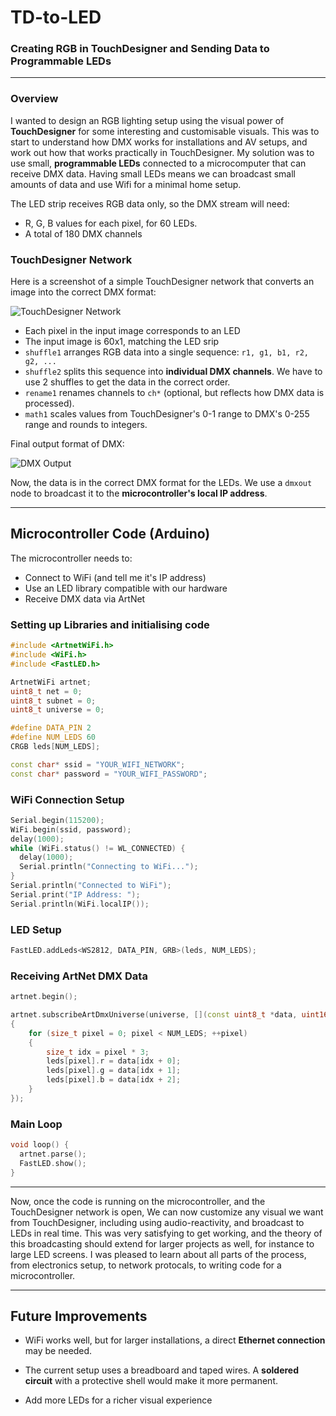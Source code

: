 # TD-to-LED

### Creating RGB in TouchDesigner and Sending Data to Programmable LEDs

---

### Overview
I wanted to design an RGB lighting setup using the visual power of **TouchDesigner** for some interesting and customisable visuals. This was to start to understand how DMX works for installations and AV setups, and work out how that works practically in TouchDesigner. My solution was to use small, **programmable LEDs** connected to a microcomputer that can receive DMX data. Having small LEDs means we can broadcast small amounts of data and use Wifi for a minimal home setup.

The LED strip receives RGB data only, so the DMX stream will need:
- R, G, B values for each pixel, for 60 LEDs.
- A total of 180 DMX channels

### **TouchDesigner Network**
Here is a screenshot of a simple TouchDesigner network that converts an image into the correct DMX format:

![TouchDesigner Network](https://github.com/user-attachments/assets/681eddfc-603d-487a-81ae-863f2a069550)

- Each pixel in the input image corresponds to an LED
- The input image is 60x1, matching the LED srip
- `shuffle1` arranges RGB data into a single sequence: `r1, g1, b1, r2, g2, ...`
- `shuffle2` splits this sequence into **individual DMX channels**. We have to use 2 shuffles to get the data in the correct order.
- `rename1` renames channels to `ch*` (optional, but reflects how DMX data is processed).
- `math1` scales values from TouchDesigner's 0-1 range to DMX's 0-255 range and rounds to integers.

Final output format of DMX:

![DMX Output](https://github.com/user-attachments/assets/b3407530-423b-4b13-873f-f4a1be9314cc)

Now, the data is in the correct DMX format for the LEDs. We use a `dmxout` node to broadcast it to the **microcontroller's local IP address**.

---

## Microcontroller Code (Arduino)
The microcontroller needs to:
- Connect to WiFi (and tell me it's IP address)
- Use an LED library compatible with our hardware
- Receive DMX data via ArtNet

### **Setting up Libraries and initialising code**
```cpp
#include <ArtnetWiFi.h>
#include <WiFi.h>
#include <FastLED.h>

ArtnetWiFi artnet;
uint8_t net = 0;
uint8_t subnet = 0;
uint8_t universe = 0;

#define DATA_PIN 2
#define NUM_LEDS 60
CRGB leds[NUM_LEDS];

const char* ssid = "YOUR_WIFI_NETWORK";
const char* password = "YOUR_WIFI_PASSWORD";
```

### **WiFi Connection Setup**
```cpp
Serial.begin(115200);
WiFi.begin(ssid, password);
delay(1000);
while (WiFi.status() != WL_CONNECTED) {
  delay(1000);
  Serial.println("Connecting to WiFi...");
}
Serial.println("Connected to WiFi");
Serial.print("IP Address: ");
Serial.println(WiFi.localIP());
```

### **LED Setup**
```cpp
FastLED.addLeds<WS2812, DATA_PIN, GRB>(leds, NUM_LEDS);
```

### **Receiving ArtNet DMX Data**
```cpp
artnet.begin();

artnet.subscribeArtDmxUniverse(universe, [](const uint8_t *data, uint16_t size, const ArtDmxMetadata& metadata, const ArtNetRemoteInfo& remote)
{
    for (size_t pixel = 0; pixel < NUM_LEDS; ++pixel)
    {
        size_t idx = pixel * 3;
        leds[pixel].r = data[idx + 0];
        leds[pixel].g = data[idx + 1];
        leds[pixel].b = data[idx + 2];
    }
});
```

### **Main Loop**
```cpp
void loop() {
  artnet.parse();
  FastLED.show();
}
```

---

Now, once the code is running on the microcontroller, and the TouchDesigner network is open, We can now customize any visual we want from TouchDesigner, including using audio-reactivity, and broadcast to LEDs in real time.
This was very satisfying to get working, and the theory of this broadcasting should extend for larger projects as well, for instance to large LED screens.
I was pleased to learn about all parts of the process, from electronics setup, to network protocals, to writing code for a microcontroller.

---

## **Future Improvements**
- WiFi works well, but for larger installations, a direct **Ethernet connection** may be needed.

- The current setup uses a breadboard and taped wires. A **soldered circuit** with a protective shell would make it more permanent.

- Add more LEDs for a richer visual experience


